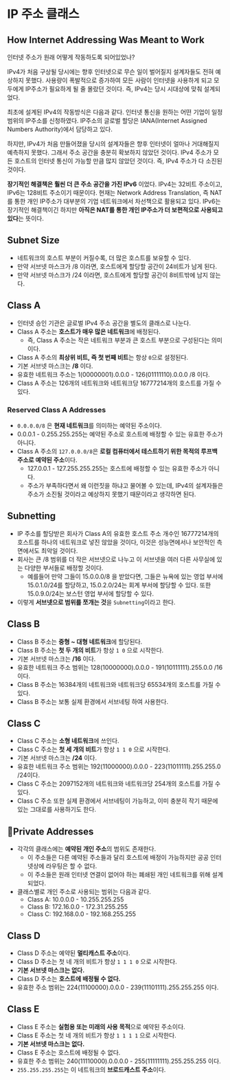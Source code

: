 # IP 주소 클래스
## How Internet Addressing Was Meant to Work

인터넷 주소가 원래 어떻게 작동하도록 되어있었나?

IPv4가 처음 구상될 당시에는 향후 인터넷으로 무슨 일이 벌어질지 설계자들도 전혀 예상하지 못했다. 사용량이 폭발적으로 증가하여 모든 사람이 인터넷을 사용하게 되고 모두에게 IP주소가 필요하게 될 줄 몰랐던 것이다. 즉, IPv4는 당시 시대상에 맞춰 설계되었다.

최초에 설계된 IPv4의 작동방식은 다음과 같다. 인터넷 통신을 원하는 어떤 기업이 일정 범위의 IP주소를 신청하였다. IP주소의 글로벌 할당은 IANA(Internet Assigned Numbers Authority)에서 담당하고 있다.

하지만, IPv4가 처음 만들어졌을 당시의 설계자들은 향후 인터넷이 얼마나 거대해질지 예측하지 못했다. 그래서 주소 공간을 충분히 확보하지 않았던 것이다. IPv4 주소가 모든 호스트의 인터넷 통신이 가능할 만큼 많지 않았던 것이다. 즉, IPv4 주소가 다 소진된 것이다.

**장기적인 해결책은 훨씬 더 큰 주소 공간을 가진 IPv6** 이었다. IPv4는 32비트 주소이고, IPv6는 128비트 주소이기 때문이다. 현재는 Network Address Translation, 즉 NAT를 통한 개인 IP주소가 대부분의 기업 네트워크에서 차선책으로 활용되고 있다. IPv6는 장기적인 해결책이긴 하지만 **아직은 NAT를 통한 개인 IP주소가 더 보편적으로 사용되고 있다**는 뜻이다.

## Subnet Size

- 네트워크의 호스트 부분이 커질수록, 더 많은 호스트를 보유할 수 있다.
- 만약 서브넷 마스크가 /8 이라면, 호스트에게 할당할 공간이 24비트가 남게 된다.
- 만약 서브넷 마스크가  /24 이라면, 호스트에게 할당할 공간이 8비트밖에 남지 않는다.
## Class A

- 인터넷 승인 기관은 글로벌 IPv4 주소 공간을 별도의 클래스로 나눈다.
- Class A 주소는 **호스트가 매우 많은 네트워크**에 배정된다.
	- 즉, Class A 주소는 작은 네트워크 부분과 큰 호스트 부분으로 구성된다는 의미이다.
- Class A 주소의 **최상위 비트, 즉 첫 번째 비트**는 항상 `0`으로 설정된다.
- 기본 서브넷 마스크는 **/8** 이다.
- 유효한 네트워크 주소는 1(00000001).0.0.0 - 126(01111110).0.0.0 /8 이다.
- Class A 주소는 126개의 네트워크와 네트워크당 16777214개의 호스트를 가질 수 있다.
### Reserved Class A Addresses

- `0.0.0.0/8` 은 **현재 네트워크**를 의미하는 예약된 주소이다.
- 0.0.0.1 - 0.255.255.255는 예약된 주소로 호스트에 배정할 수 있는 유효한 주소가 아니다.
- Class A 주소의 `127.0.0.0/8`은 **로컬 컴퓨터에서 테스트하기 위한 목적의 루프백 주소로 예약된 주소**이다.
	- 127.0.0.1 - 127.255.255.255는 호스트에 배정할 수 있는 유효한 주소가 아니다.
	- 주소가 부족하다면서 왜 이런짓을 하냐고 물어볼 수 있는데, IPv4의 설계자들은 주소가 소진될 것이라고 예상하지 못했기 때문이라고 생각하면 된다.
## Subnetting

- IP 주소를 할당받은 회사가 Class A의 유효한 호스트 주소 개수인 16777214개의 호스트를 하나의 네트워크로 넣진 않았을 것이다, 이것은 성능면에서나 보안적인 측면에서도 최악일 것이다.
- 회사는 큰 /8 범위를 더 작은 서브넷으로 나누고 이 서브넷을 여러 다른 사무실에 있는 다양한 부서들로 배정할 것이다.
	- 예를들어 만약 그들이 15.0.0.0/8 을 받았다면, 그들은 뉴욕에 있는 영업 부서에 15.0.1.0/24를 할당하고, 15.0.2.0/24는 회계 부서에 할당할 수 있다. 또한 15.0.9.0/24는 보스턴 영업 부서에 할당할 수 있다.
- 이렇게 **서브넷으로 범위를 쪼개는 것**을 `Subnetting`이라고 한다.
## Class B

- Class B 주소는 **중형 ~ 대형 네트워크**에 할당된다.
- Class B 주소는 **첫 두 개의 비트**가 항상 `1 0` 으로 시작한다.
- 기본 서브넷 마스크는 **/16** 이다.
- 유효한 네트워크 주소 범위는 128(10000000).0.0.0 - 191(10111111).255.0.0 /16 이다.
- Class B 주소는 16384개의 네트워크와 네트워크당 65534개의 호스트를 가질 수 있다.
- Class B 주소는 보통 실제 환경에서 서브네팅 하여 사용한다.
## Class C

- Class C 주소는 **소형 네트워크**에 쓰인다.
- Class C 주소는 **첫 세 개의 비트**가 항상 `1 1 0` 으로 시작한다.
- 기본 서브넷 마스크는 **/24** 이다.
- 유효한 네트워크 주소 범위는 192(11000000).0.0.0 - 223(11011111).255.255.0 /24이다.
- Class C 주소는 2097152개의 네트워크와 네트워크당 254개의 호스트를 가질 수 있다.
- Class C 주소 또한 실제 환경에서 서브네팅이 가능하고, 이미 충분히 작기 때문에 있는 그대로를 사용하기도 한다.
## Private Addresses

- 각각의 클래스에는 **예약된 개인 주소**의 범위도 존재한다.
	- 이 주소들은 다른 예약된 주소들과 달리 호스트에 배정이 가능하지만 공공 인터넷상에 라우팅은 할 수 없다.
	- 이 주소들은 원래 인터넷 연결이 없어야 하는 폐쇄된 개인 네트워크를 위해 설계되었다.
- 클래스별로 개인 주소로 사용되는 범위는 다음과 같다.
	- Class A: 10.0.0.0 - 10.255.255.255
	- Class B: 172.16.0.0 - 172.31.255.255
	- Class C: 192.168.0.0 - 192.168.255.255
## Class D

- Class D 주소는 예약된 **멀티캐스트 주소**이다.
- Class D 주소는 첫 네 개의 비트가 항상 `1 1 1 0` 으로 시작한다.
- **기본 서브넷 마스크는 없다.**
- Class D 주소는 **호스트에 배정될 수 없다.**
- 유효한 주소 범위는 224(11100000).0.0.0 - 239(11101111).255.255.255 이다.
## Class E

- Class E 주소는 **실험용 또는 미래의 사용 목적**으로 예약된 주소이다.
- Class E 주소는 첫 네 개의 비트가 항상 `1 1 1 1` 으로 시작한다.
- **기본 서브넷 마스크는 없다.**
- Class E 주소는 호스트에 배정될 수 없다.
- 유효한 주소 범위는 240(11110000).0.0.0.0 - 255(11111111).255.255.255 이다.
- `255.255.255.255`는 이 네트워크의 **브로드캐스트 주소**이다.

